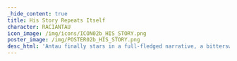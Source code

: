 ```yaml
---
_hide_content: true
title: His Story Repeats Itself
character: RACIANTAU
icon_image: /img/icons/ICON02b_HIS_STORY.png
poster_image: /img/POSTER02b_HIS_STORY.png
desc_html: 'Antau finally stars in a full-fledged narrative, a bittersweet postmodern tale of personal branding and self-promotion running aground on the Hegelian <i>Weltgeist</i>. We laugh, we lose, we never learn. 15 pages.'
---
```

